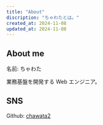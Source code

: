 ```yaml
---
title: "About"
discription: "ちゃわたとは。"
created_at: 2024-11-08
updated_at: 2024-11-08
---
```


## About me

名前: ちゃわた

業務基盤を開発する Web エンジニア。

## SNS

Github: [chawata2](https://github.com/chawata2)
